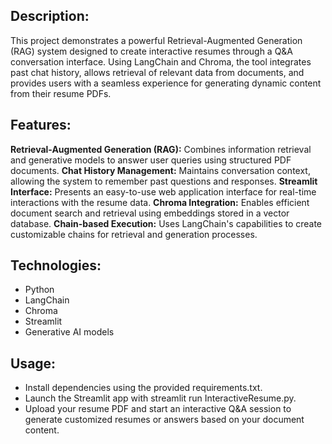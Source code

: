 ## Description: 
This project demonstrates a powerful Retrieval-Augmented Generation (RAG) system designed to create interactive resumes through a Q&A conversation interface. Using LangChain and Chroma, the tool integrates past chat history, allows retrieval of relevant data from documents, and provides users with a seamless experience for generating dynamic content from their resume PDFs.

## Features:

**Retrieval-Augmented Generation (RAG):** Combines information retrieval and generative models to answer user queries using structured PDF documents.
**Chat History Management:** Maintains conversation context, allowing the system to remember past questions and responses.
**Streamlit Interface:** Presents an easy-to-use web application interface for real-time interactions with the resume data.
**Chroma Integration:** Enables efficient document search and retrieval using embeddings stored in a vector database.
**Chain-based Execution:** Uses LangChain's capabilities to create customizable chains for retrieval and generation processes.

## Technologies:

* Python
* LangChain
* Chroma
* Streamlit
* Generative AI models

## Usage:

* Install dependencies using the provided requirements.txt.
* Launch the Streamlit app with streamlit run InteractiveResume.py.
* Upload your resume PDF and start an interactive Q&A session to generate customized resumes or answers based on your document content.
